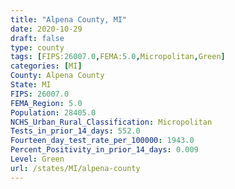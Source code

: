 ```yaml
---
title: "Alpena County, MI"
date: 2020-10-29
draft: false
type: county
tags: [FIPS:26007.0,FEMA:5.0,Micropolitan,Green]
categories: [MI]
County: Alpena County
State: MI
FIPS: 26007.0
FEMA_Region: 5.0
Population: 28405.0
NCHS_Urban_Rural_Classification: Micropolitan
Tests_in_prior_14_days: 552.0
Fourteen_day_test_rate_per_100000: 1943.0
Percent_Positivity_in_prior_14_days: 0.009
Level: Green
url: /states/MI/alpena-county
---
```



